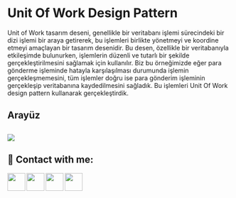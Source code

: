 # Unit Of Work Design Pattern

Unit of Work tasarım deseni, genellikle bir veritabanı işlemi sürecindeki bir dizi işlemi bir araya getirerek, 
bu işlemleri birlikte yönetmeyi ve koordine etmeyi amaçlayan bir tasarım desenidir.
Bu desen, özellikle bir veritabanıyla etkileşimde bulunurken, işlemlerin düzenli ve tutarlı bir şekilde gerçekleştirilmesini sağlamak için kullanılır. 
Biz bu örneğimizde eğer para gönderme işleminde hatayla karşılaşılması durumunda işlemin gerçekleşmemesini, tüm işlemler doğru ise para gönderim işleminin gerçekleşip 
veritabanına kaydedilmesini sağladık. Bu işlemleri Unit Of Work design pattern kullanarak gerçekleştirdik.

## Arayüz
![](https://i.hizliresim.com/t8zyadk.png)
------------

## 🔗 Contact with me:

[<img  align="left" width="40" src="https://i.hizliresim.com/exri7bb.png"  />][instagram]
[<img  align="left" width="40" src="https://i.hizliresim.com/f1rgvb3.png"  />][twitter]
[<img align="left"  width="40" src="https://i.hizliresim.com/3hvivrs.png"  />][linkedin]
[<img  align="left" width="40" src="https://i.hizliresim.com/9nz06zq.png"  />][gmail]

[instagram]: https://www.instagram.com/ugurfurkan64/
[twitter]: https://twitter.com/Furkanugur64
[linkedin]: https://www.linkedin.com/in/furkan-ugur64/
[gmail]: mailto:furkanugur64@gmail.com

